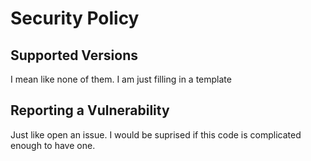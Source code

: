 # Security Policy

## Supported Versions

I mean like none of them. I am just filling in a template

## Reporting a Vulnerability

Just like open an issue. I would be suprised if this code is complicated enough to have one. 
